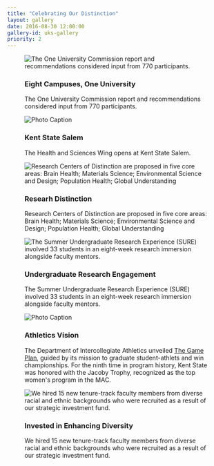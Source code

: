 ```yaml
---
title: "Celebrating Our Distinction"
layout: gallery
date: 2016-08-30 12:00:00
gallery-id: uks-gallery
priority: 2
---
```

<figure class="gallery__item">
			  <img class="gallery__item__image" src="{{ site.url }}/assets/img/gallery/crop/starkregional.jpg" alt="The One University Commission report and recommendations considered input from 770 participants." />
			  <figcaption>
			    <h3 class="gallery-caption__title">Eight Campuses, One University</h3>
			    <p class="gallery-caption__description">The One University Commission report and recommendations considered input from 770 participants.</p>
			  </figcaption>
			</figure>
<figure class="gallery__item">
			  <img class="gallery__item__image" src="../../assets/img/priority-image.jpg" alt="Photo Caption" />
			  <figcaption>
			    <h3 class="gallery-caption__title">Kent State Salem</h3>
			    <p class="gallery-caption__description">The Health and Sciences Wing opens at Kent State Salem.</p>
			  </figcaption>
			  </figure>
<figure class="gallery__item">
			    <img class="gallery__item__image" src="{{ site.url }}/assets/img/gallery/crop/researchcenters.jpg" alt="Research Centers of Distinction are proposed in five core areas: Brain Health; Materials Science; Environmental Science and Design; Population Health; Global Understanding" />
			    <figcaption>
			      <h3 class="gallery-caption__title">Researh Distinction</h3>
			      <p class="gallery-caption__description">Research Centers of Distinction are proposed in five core areas: Brain Health; Materials Science; Environmental Science and Design; Population Health; Global Understanding</p>
			    </figcaption>
			  </figure>
<figure class="gallery__item">
			    <img class="gallery__item__image" src="{{ site.url }}/assets/img/gallery/crop/sure.jpg" alt="The Summer Undergraduate Research Experience (SURE) involved 33 students in an eight-week research immersion alongside faculty mentors." />
			    <figcaption>
			      <h3 class="gallery-caption__title">Undergraduate Research Engagement</h3>
			      <p class="gallery-caption__description">The Summer Undergraduate Research Experience (SURE) involved 33 students in an eight-week research immersion alongside faculty mentors.</p>
			    </figcaption>
			  </figure>
<figure class="gallery__item">
			    <img class="gallery__item__image" src="{{ site.url }}/assets/img/gallery/crop/gameplan.JPG" alt="Photo Caption" />
			    <figcaption>
			      <h3 class="gallery-caption__title">Athletics Vision</h3>
			      <p class="gallery-caption__description">The Department of Intercollegiate Athletics unveiled <a href="http://www.kentstatesports.com/news/2016/3/10/general-athletics-releases-strategic-vision.aspx">The Game Plan</a>, guided by its mission to graduate student-athlets and win championships. For the ninth time in program history, Kent State was honored with the Jacoby Trophy, recognized as the top women's program in the MAC.</p>
			    </figcaption>
			  </figure>
<figure class="gallery__item">
			    <img class="gallery__item__image" src="{ site.url }}/assets/img/gallery/crop/missing.JPG" alt="We hired 15 new tenure-track faculty members from diverse racial and ethnic backgrounds who were recruited as a result of our strategic investment fund." />
			    <figcaption>
			      <h3 class="gallery-caption__title">Invested in Enhancing Diversity</h3>
			      <p class="gallery-caption__description">We hired 15 new tenure-track faculty members from diverse racial and ethnic backgrounds who were recruited as a result of our strategic investment fund.</p>
			    </figcaption>
</figure>
